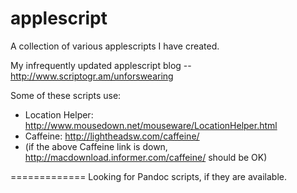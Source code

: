 applescript
===========

A collection of various applescripts I have created. 

My infrequently updated applescript blog -- http://www.scriptogr.am/unforswearing

Some of these scripts use:  

- Location Helper: http://www.mousedown.net/mouseware/LocationHelper.html  
- Caffeine: http://lightheadsw.com/caffeine/ 
- (if the above Caffeine link is down, http://macdownload.informer.com/caffeine/ should be OK)


=============
Looking for Pandoc scripts, if they are available. 
